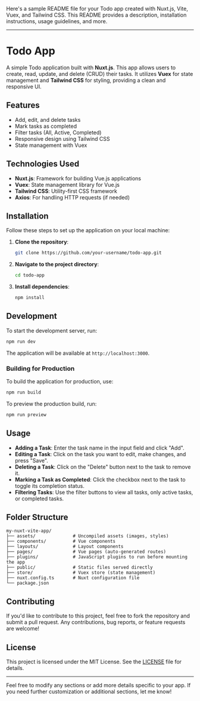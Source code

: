 Here's a sample README file for your Todo app created with Nuxt.js, Vite, Vuex, and Tailwind CSS. This README provides a description, installation instructions, usage guidelines, and more.

---

# Todo App

A simple Todo application built with **Nuxt.js**. This app allows users to create, read, update, and delete (CRUD) their tasks. It utilizes **Vuex** for state management and **Tailwind CSS** for styling, providing a clean and responsive UI.

## Features

- Add, edit, and delete tasks
- Mark tasks as completed
- Filter tasks (All, Active, Completed)
- Responsive design using Tailwind CSS
- State management with Vuex

## Technologies Used

- **Nuxt.js**: Framework for building Vue.js applications
- **Vuex**: State management library for Vue.js
- **Tailwind CSS**: Utility-first CSS framework
- **Axios**: For handling HTTP requests (if needed)

## Installation

Follow these steps to set up the application on your local machine:

1. **Clone the repository**:

   ```bash
   git clone https://github.com/your-username/todo-app.git
   ```

2. **Navigate to the project directory**:

   ```bash
   cd todo-app
   ```

3. **Install dependencies**:

   ```bash
   npm install
   ```

## Development

To start the development server, run:

```bash
npm run dev
```

The application will be available at `http://localhost:3000`.

### Building for Production

To build the application for production, use:

```bash
npm run build
```

To preview the production build, run:

```bash
npm run preview
```

## Usage

- **Adding a Task**: Enter the task name in the input field and click "Add".
- **Editing a Task**: Click on the task you want to edit, make changes, and press "Save".
- **Deleting a Task**: Click on the "Delete" button next to the task to remove it.
- **Marking a Task as Completed**: Click the checkbox next to the task to toggle its completion status.
- **Filtering Tasks**: Use the filter buttons to view all tasks, only active tasks, or completed tasks.

## Folder Structure

```
my-nuxt-vite-app/
├── assets/              # Uncompiled assets (images, styles)
├── components/          # Vue components
├── layouts/             # Layout components
├── pages/               # Vue pages (auto-generated routes)
├── plugins/             # JavaScript plugins to run before mounting the app
├── public/              # Static files served directly
├── store/               # Vuex store (state management)
├── nuxt.config.ts       # Nuxt configuration file
└── package.json
```

## Contributing

If you'd like to contribute to this project, feel free to fork the repository and submit a pull request. Any contributions, bug reports, or feature requests are welcome!

## License

This project is licensed under the MIT License. See the [LICENSE](LICENSE) file for details.

---

Feel free to modify any sections or add more details specific to your app. If you need further customization or additional sections, let me know!
